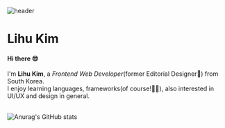![header](https://capsule-render.vercel.app/api?type=cylinder&color=auto&height=300&section=header&text=capsule%20render&fontSize=90)

# Lihu Kim

#### Hi there 😎

I'm **Lihu Kim**, a *Frontend Web Developer*(former Editorial Designer🎨) from South Korea. <br>
I enjoy learning languages, frameworks(of course!🙋‍♀️), also interested in UI/UX and design in general. 
<br><br>


![Anurag's GitHub stats](https://github-readme-stats.vercel.app/api?username=limelumo&show_icons=true&theme=radical)



